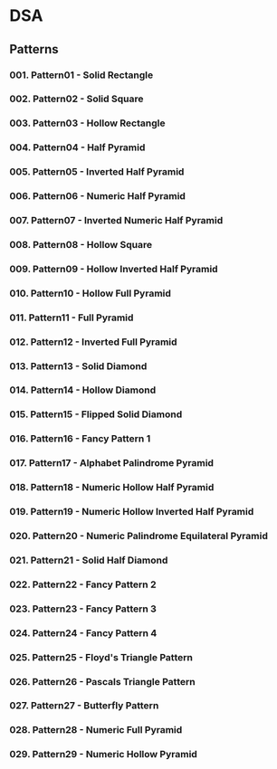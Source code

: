 # DSA

## Patterns

### 001. Pattern01 - Solid Rectangle
### 002. Pattern02 - Solid Square
### 003. Pattern03 - Hollow Rectangle
### 004. Pattern04 - Half Pyramid
### 005. Pattern05 - Inverted Half Pyramid
### 006. Pattern06 - Numeric Half Pyramid
### 007. Pattern07 - Inverted Numeric Half Pyramid
### 008. Pattern08 - Hollow Square
### 009. Pattern09 - Hollow Inverted Half Pyramid
### 010. Pattern10 - Hollow Full Pyramid
### 011. Pattern11 - Full Pyramid
### 012. Pattern12 - Inverted Full Pyramid
### 013. Pattern13 - Solid Diamond
### 014. Pattern14 - Hollow Diamond
### 015. Pattern15 - Flipped Solid Diamond
### 016. Pattern16 - Fancy Pattern 1
### 017. Pattern17 - Alphabet Palindrome Pyramid
### 018. Pattern18 - Numeric Hollow Half Pyramid
### 019. Pattern19 - Numeric Hollow Inverted Half Pyramid
### 020. Pattern20 - Numeric Palindrome Equilateral Pyramid
### 021. Pattern21 - Solid Half Diamond
### 022. Pattern22 - Fancy Pattern 2
### 023. Pattern23 - Fancy Pattern 3
### 024. Pattern24 - Fancy Pattern 4
### 025. Pattern25 - Floyd's Triangle Pattern
### 026. Pattern26 - Pascals Triangle Pattern
### 027. Pattern27 - Butterfly Pattern
### 028. Pattern28 - Numeric Full Pyramid
### 029. Pattern29 - Numeric Hollow Pyramid